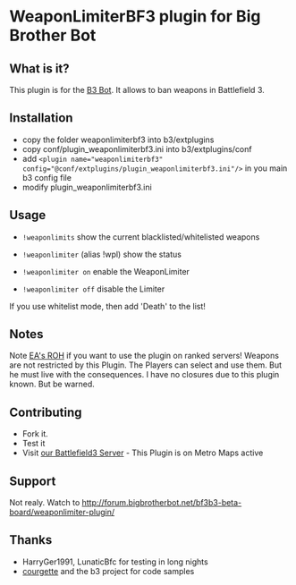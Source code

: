 ﻿WeaponLimiterBF3 plugin for Big Brother Bot
===========================================

What is it?
-----------
This plugin is for the [B3 Bot](http://www.bigbrotherbot.net/).
It allows to ban weapons in Battlefield 3.

Installation
------------
* copy the folder weaponlimiterbf3 into b3/extplugins
* copy conf/plugin_weaponlimiterbf3.ini into b3/extplugins/conf
* add `<plugin name="weaponlimiterbf3" config="@conf/extplugins/plugin_weaponlimiterbf3.ini"/>` in you main b3 config file
* modify plugin_weaponlimiterbf3.ini


Usage
-----
* ```!weaponlimits``` show the current blacklisted/whitelisted weapons

* ```!weaponlimiter``` (alias !wpl) show the status
* ```!weaponlimiter on``` enable the WeaponLimiter
* ```!weaponlimiter off``` disable the Limiter

If you use whitelist mode, then add 'Death' to the list!

Notes
-----
Note [EA's ROH](https://help.ea.com/article/battlefield-rules-of-conduct) if you want to use the plugin on ranked servers!
Weapons are not restricted by this Plugin. The Players can select and use them. But he must live with the consequences.
I have no closures due to this plugin known.
But be warned.

Contributing
------------

* Fork it.
* Test it
* Visit [our Battlefield3 Server](http://battlelog.battlefield.com/bf3/de/servers/show/b5e4367c-4196-4691-bcc6-56ae0b2c0238/) - This Plugin is on Metro Maps active 


Support
-------
Not realy. Watch to http://forum.bigbrotherbot.net/bf3b3-beta-board/weaponlimiter-plugin/

Thanks
------
* HarryGer1991, LunaticBfc  for testing in long nights
* [courgette](https://github.com/courgette) and the b3 project for code samples
